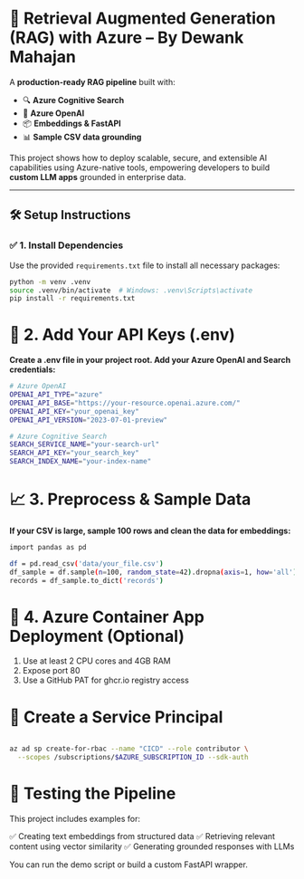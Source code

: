 # 🚀 Retrieval Augmented Generation (RAG) with Azure – By Dewank Mahajan

A **production-ready RAG pipeline** built with:

- 🔍 **Azure Cognitive Search**
- 🤖 **Azure OpenAI**
- 📦 **Embeddings & FastAPI**
- 📊 **Sample CSV data grounding**

This project shows how to deploy scalable, secure, and extensible AI capabilities using Azure-native tools, empowering developers to build **custom LLM apps** grounded in enterprise data.

---

## 🛠️ Setup Instructions

### ✅ 1. Install Dependencies

Use the provided `requirements.txt` file to install all necessary packages:

```bash
python -m venv .venv
source .venv/bin/activate  # Windows: .venv\Scripts\activate
pip install -r requirements.txt
```

# 🔐 2. Add Your API Keys (.env)
**Create a .env file in your project root. Add your Azure OpenAI and Search credentials:**
```bash
# Azure OpenAI
OPENAI_API_TYPE="azure"
OPENAI_API_BASE="https://your-resource.openai.azure.com/"
OPENAI_API_KEY="your_openai_key"
OPENAI_API_VERSION="2023-07-01-preview"

# Azure Cognitive Search
SEARCH_SERVICE_NAME="your-search-url"
SEARCH_API_KEY="your_search_key"
SEARCH_INDEX_NAME="your-index-name"
```


# 📈 3. Preprocess & Sample Data
**If your CSV is large, sample 100 rows and clean the data for embeddings:**
```bash
import pandas as pd

df = pd.read_csv('data/your_file.csv')
df_sample = df.sample(n=100, random_state=42).dropna(axis=1, how='all')
records = df_sample.to_dict('records')
```

# 🐳 4. Azure Container App Deployment (Optional)
1. Use at least 2 CPU cores and 4GB RAM
2. Expose port 80
3. Use a GitHub PAT for ghcr.io registry access

# 🧾 Create a Service Principal
```bash

az ad sp create-for-rbac --name "CICD" --role contributor \
  --scopes /subscriptions/$AZURE_SUBSCRIPTION_ID --sdk-auth
```
# 🧪 Testing the Pipeline
This project includes examples for:

✅ Creating text embeddings from structured data
✅ Retrieving relevant content using vector similarity
✅ Generating grounded responses with LLMs

You can run the demo script or build a custom FastAPI wrapper.















